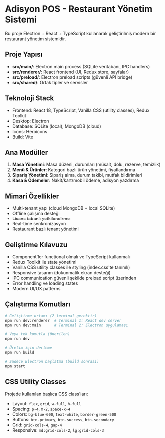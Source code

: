 <!-- Use this file to provide workspace-specific custom instructions to Copilot. For more details, visit https://code.visualstudio.com/docs/copilot/copilot-customization#_use-a-githubcopilotinstructionsmd-file -->

# Adisyon POS - Restaurant Yönetim Sistemi

Bu proje Electron + React + TypeScript kullanarak geliştirilmiş modern bir restaurant yönetim sistemidir.

## Proje Yapısı

- **src/main/**: Electron main process (SQLite veritabanı, IPC handlers)
- **src/renderer/**: React frontend (UI, Redux store, sayfalar)
- **src/preload/**: Electron preload scripts (güvenli API bridge)
- **src/shared/**: Ortak tipler ve servisler

## Teknoloji Stack

- Frontend: React 18, TypeScript, Vanilla CSS (utility classes), Redux Toolkit
- Desktop: Electron
- Database: SQLite (local), MongoDB (cloud)
- Icons: Heroicons
- Build: Vite

## Ana Modüller

1. **Masa Yönetimi**: Masa düzeni, durumları (müsait, dolu, rezerve, temizlik)
2. **Menü & Ürünler**: Kategori bazlı ürün yönetimi, fiyatlandırma
3. **Sipariş Yönetimi**: Sipariş alma, durum takibi, mutfak bildirimleri
4. **Kasa & Ödemeler**: Nakit/kart/mobil ödeme, adisyon yazdırma

## Mimari Özellikler

- Multi-tenant yapı (cloud MongoDB + local SQLite)
- Offline çalışma desteği
- Lisans tabanlı yetkilendirme
- Real-time senkronizasyon
- Restaurant bazlı tenant yönetimi

## Geliştirme Kılavuzu

- Component'ler functional olmalı ve TypeScript kullanmalı
- Redux Toolkit ile state yönetimi
- Vanilla CSS utility classes ile styling (index.css'te tanımlı)
- Responsive tasarım (dokunmatik ekran desteği)
- IPC communication güvenli şekilde preload script üzerinden
- Error handling ve loading states
- Modern UI/UX patterns

## Çalıştırma Komutları

```bash
# Geliştirme ortamı (2 terminal gerektir)
npm run dev:renderer  # Terminal 1: React dev server
npm run dev:main      # Terminal 2: Electron uygulaması

# Veya tek komutla (önerilen)
npm run dev

# Üretim için derleme
npm run build

# Sadece Electron başlatma (build sonrası)
npm start
```

## CSS Utility Classes

Projede kullanılan başlıca CSS class'ları:
- Layout: `flex`, `grid`, `w-full`, `h-full`
- Spacing: `p-4`, `m-2`, `space-x-4`
- Colors: `bg-blue-600`, `text-white`, `border-green-500`
- Buttons: `btn-primary`, `btn-success`, `btn-secondary`
- Grid: `grid-cols-4`, `gap-4`
- Responsive: `md:grid-cols-2`, `lg:grid-cols-3`
